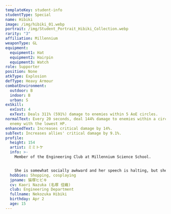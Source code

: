 ```yaml
---
templateKey: student-info
studentType: Special
name: Hibiki
image: /img/hibiki_01.webp
portrait: /img/Student_Portrait_Hibiki_Collection.webp
rarity: "3"
affiliation: Millennium
weaponType: GL
equipment:
  equipment1: Hat
  equipment2: Hairpin
  equipment3: Watch
role: Supporter
position: None
atkType: Explosion
defType: Heavy Armour
combatEnvironment:
  outdoor: B
  indoor: B
  urban: S
exSkill:
  exCost: 4
  exText: Deals 311% (591%) damage to enemies within 5 AoE circles.
normalText: Every 20 seconds, deal 144% damage to enemies within a circle of the
  enemy with the lowest HP.
enhancedText: Increases critical damage by 14%.
subText: Increases allies' critical damage by 9.1%.
profile:
  height: 154
  artist: ミミトケ
  info: >-
    Member of the Engineering Club at Millennium Science School.


    She is somewhat socially awkward and her speech is halting, but she has a natural talent for engineering and has invented many strange things. Her inventions are almost flawless, and it is no exaggeration to say that all of them are masterpieces, but there is always one odd feature that often baffles the user.
  hobbies: Shopping, cosplaying
  jpname: 猫塚ヒビキ
  cv: Kaori Nazuka (名塚 佳織)
  club: Engineering Department
  fullname: Nekozuka Hibiki
  birthday: Apr 2
  age: 15
---
```

